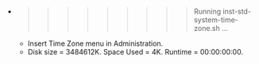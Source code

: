 * >>>>>>>>> Running inst-std-system-time-zone.sh ...
  * Insert Time Zone menu in Administration.
  * Disk size = 3484612K. Space Used = 4K. Runtime = 00:00:00:00.

